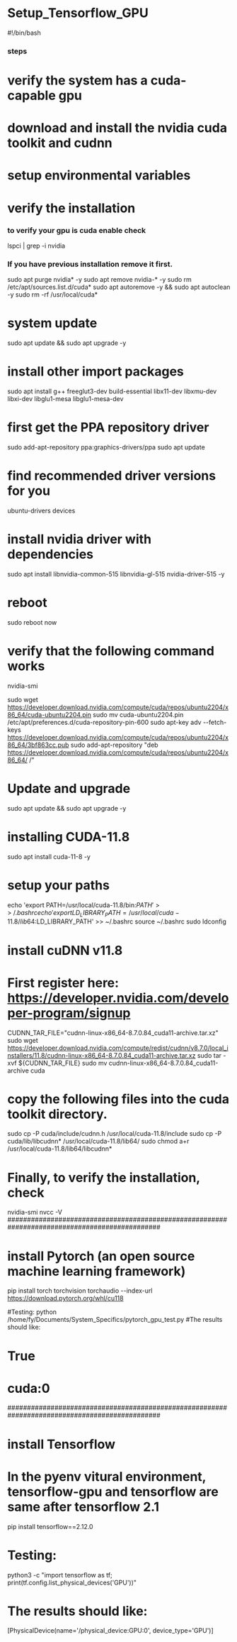 # Setup_Tensorflow_GPU

#!/bin/bash

### steps ####
# verify the system has a cuda-capable gpu
# download and install the nvidia cuda toolkit and cudnn
# setup environmental variables
# verify the installation
###

### to verify your gpu is cuda enable check
lspci | grep -i nvidia

### If you have previous installation remove it first. 
sudo apt purge nvidia* -y
sudo apt remove nvidia-* -y
sudo rm /etc/apt/sources.list.d/cuda*
sudo apt autoremove -y && sudo apt autoclean -y
sudo rm -rf /usr/local/cuda*

# system update
sudo apt update && sudo apt upgrade -y

# install other import packages
sudo apt install g++ freeglut3-dev build-essential libx11-dev libxmu-dev libxi-dev libglu1-mesa libglu1-mesa-dev

# first get the PPA repository driver
sudo add-apt-repository ppa:graphics-drivers/ppa
sudo apt update

# find recommended driver versions for you
ubuntu-drivers devices

# install nvidia driver with dependencies
sudo apt install libnvidia-common-515 libnvidia-gl-515 nvidia-driver-515 -y

# reboot
sudo reboot now

# verify that the following command works
nvidia-smi

sudo wget https://developer.download.nvidia.com/compute/cuda/repos/ubuntu2204/x86_64/cuda-ubuntu2204.pin
sudo mv cuda-ubuntu2204.pin /etc/apt/preferences.d/cuda-repository-pin-600
sudo apt-key adv --fetch-keys https://developer.download.nvidia.com/compute/cuda/repos/ubuntu2204/x86_64/3bf863cc.pub
sudo add-apt-repository "deb https://developer.download.nvidia.com/compute/cuda/repos/ubuntu2204/x86_64/ /"

# Update and upgrade
sudo apt update && sudo apt upgrade -y

 # installing CUDA-11.8
sudo apt install cuda-11-8 -y

# setup your paths
echo 'export PATH=/usr/local/cuda-11.8/bin:$PATH' >> ~/.bashrc
echo 'export LD_LIBRARY_PATH=/usr/local/cuda-11.8/lib64:$LD_LIBRARY_PATH' >> ~/.bashrc
source ~/.bashrc
sudo ldconfig

# install cuDNN v11.8
# First register here: https://developer.nvidia.com/developer-program/signup

CUDNN_TAR_FILE="cudnn-linux-x86_64-8.7.0.84_cuda11-archive.tar.xz"
sudo wget https://developer.download.nvidia.com/compute/redist/cudnn/v8.7.0/local_installers/11.8/cudnn-linux-x86_64-8.7.0.84_cuda11-archive.tar.xz
sudo tar -xvf ${CUDNN_TAR_FILE}
sudo mv cudnn-linux-x86_64-8.7.0.84_cuda11-archive cuda

# copy the following files into the cuda toolkit directory.
sudo cp -P cuda/include/cudnn.h /usr/local/cuda-11.8/include
sudo cp -P cuda/lib/libcudnn* /usr/local/cuda-11.8/lib64/
sudo chmod a+r /usr/local/cuda-11.8/lib64/libcudnn*

# Finally, to verify the installation, check
nvidia-smi
nvcc -V
###############################################################################################
# install Pytorch (an open source machine learning framework)
pip install torch torchvision torchaudio --index-url https://download.pytorch.org/whl/cu118

#Testing:
python /home/fy/Documents/System_Specifics/pytorch_gpu_test.py
#The results should like:
# True
# cuda:0
###############################################################################################
# install Tensorflow
# In the pyenv vitural environment, tensorflow-gpu and tensorflow are same after tensorflow 2.1
pip install tensorflow==2.12.0
# Testing:
python3 -c "import tensorflow as tf; print(tf.config.list_physical_devices('GPU'))"
# The results should like:
[PhysicalDevice(name='/physical_device:GPU:0', device_type='GPU')]
